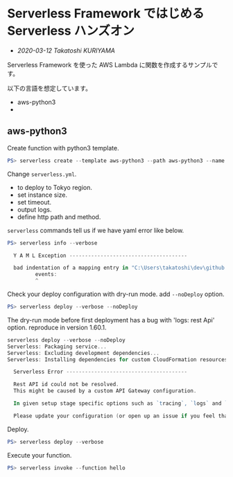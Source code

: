 # Serverless Framework ではじめる Serverless ハンズオン

- _2020-03-12 Takatoshi KURIYAMA_

Serverless Framework を使った AWS Lambda に関数を作成するサンプルです。

以下の言語を想定しています。

- aws-python3
-

## aws-python3

Create function with python3 template.

```powershell
PS> serverless create --template aws-python3 --path aws-python3 --name hello-serverless
```

Change `serverless.yml`.

- to deploy to Tokyo region.
- set instance size.
- set timeout.
- output logs.
- define http path and method.

`serverless` commands tell us if we have yaml error like below.

```powershell
PS> serverless info --verbose

  Y A M L Exception --------------------------------------

  bad indentation of a mapping entry in "C:\Users\takatoshi\dev\github.com\krymtkts\serverless-handson\aws-python3\serverless.yml" at line 71, column 4:
         events:
         ^
```

Check your deploy configuration with dry-run mode. add `--noDeploy` option.

```powershell
PS> serverless deploy --verbose --noDeploy
```

The dry-run mode before first deployment has a bug with 'logs: rest Api' option. reproduce in version 1.60.1.

```powershell
serverless deploy --verbose --noDeploy
Serverless: Packaging service...
Serverless: Excluding development dependencies...
Serverless: Installing dependencies for custom CloudFormation resources...

  Serverless Error ---------------------------------------

  Rest API id could not be resolved.
  This might be caused by a custom API Gateway configuration.

  In given setup stage specific options such as `tracing`, `logs` and `tags` are not supported.

  Please update your configuration (or open up an issue if you feel that there's a way to support your setup).
```

Deploy.

```powershell
PS> serverless deploy --verbose
```

Execute your function.

```powershell
PS> serverless invoke --function hello
```
